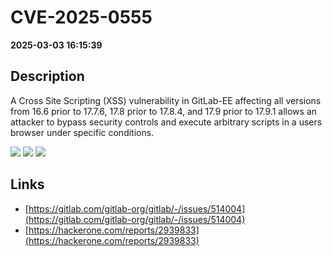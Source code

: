 # CVE-2025-0555

**2025-03-03 16:15:39**

## Description
A Cross Site Scripting (XSS) vulnerability in GitLab-EE affecting all versions from 16.6 prior to 17.7.6, 17.8 prior to 17.8.4, and 17.9 prior to 17.9.1 allows an attacker to bypass security controls and execute arbitrary scripts in a users browser under specific conditions.

![](https://img.shields.io/static/v1?label=Score&message=7.7&color=red)
![](https://img.shields.io/static/v1?label=Severity&message=HIGH&color=red)
![](https://img.shields.io/static/v1?label=CWE&message=XSS&color=green)

## Links
- [https://gitlab.com/gitlab-org/gitlab/-/issues/514004](https://gitlab.com/gitlab-org/gitlab/-/issues/514004)
- [https://hackerone.com/reports/2939833](https://hackerone.com/reports/2939833)
